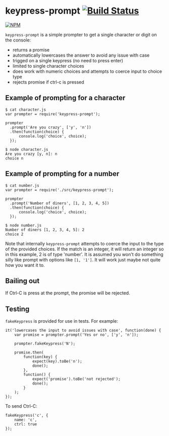 # keypress-prompt [![Build Status](https://travis-ci.org/cymen/node-keypress-prompt.png?branch=master)](https://travis-ci.org/cymen/node-keypress-prompt)

[![NPM](https://nodei.co/npm/keypress-prompt.png?downloads=true&stars=true)](https://npmjs.org/package/keypress-prompt)

`keypress-prompt` is a simple prompter to get a single character or digit
on the console:

* returns a promise
* automatically lowercases the answer to avoid any issue with case
* trigged on a single keypress (no need to press enter)
* limited to single character choices
* does work with numeric choices and attempts to coerce input to choice type
* rejects promise if ctrl-c is pressed

## Example of prompting for a character

    $ cat character.js
    var prompter = require('keypress-prompt');

    prompter
      .prompt('Are you crazy', ['y', 'n'])
      .then(function(choice) {
          console.log('choice', choice);
      });

    $ node character.js
    Are you crazy [y, n]: n
    choice n

## Example of prompting for a number

    $ cat number.js
    var prompter = require('./src/keypress-prompt');

    prompter
      .prompt('Number of diners', [1, 2, 3, 4, 5])
      .then(function(choice) {
          console.log('choice', choice);
      });

    $ node number.js
    Number of diners [1, 2, 3, 4, 5]: 2
    choice 2

Note that internally `keypress-prompt` attempts to coerce the input to
the type of the provided choices. If the match is an integer, it will
return an integer so in this example, 2 is of type 'number'. It is
assumed you won't do something silly like prompt with options like
`[1, '1']`. It will work just maybe not quite how you want it to.

## Bailing out

If Ctrl-C is press at the prompt, the promise will be rejected.

## Testing

`fakeKeypress` is provided for use in tests. For example:

    it('lowercases the input to avoid issues with case', function(done) {
        var promise = prompter.prompt('Yes or no', ['y', 'n']);

        prompter.fakeKeypress('N');

        promise.then(
            function(key) {
                expect(key).toBe('n');
                done();
            },
            function() {
                expect('promise').toBe('not rejected');
                done();
            }
        );
    });

To send Ctrl-C:

    fakeKeypress('c', {
        name: 'c',
        ctrl: true
    });

